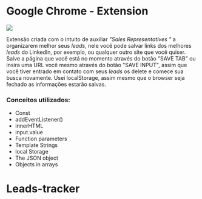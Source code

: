 <h1>Google Chrome - Extension</h1>

<div classe="center">
    <img src="https://user-images.githubusercontent.com/88796366/154344986-b9132ba5-af2b-4883-833a-68a078a77266.png">
</div>

Extensão criada com o intuito de auxiliar *"Sales Representatives "* a organizarem melhor seus *leads*, nele você pode salvar links dos melhores *leads* do LinkedIn, por exemplo, ou qualquer outro site que você quiser. Salve a página que você está no momento através do botão "SAVE TAB" ou insira uma URL você mesmo através do botão "SAVE INPUT", assim que você tiver entrado em contato com seus *leads* os delete e comece sua busca novamente. Usei localStorage, assim mesmo que o browser seja fechado as informações estarão salvas.
 


<h3>Conceitos utilizados:</h3>

<ul>
    <li>Const</li>
    <li>addEventListener()</li>
    <li>innerHTML</li>
    <li>input.value</li>
    <li>Function parameters</li>
    <li>Template Strings</li>
    <li>local Storage</li>
    <li>The JSON object</li>
    <li>Objects in arrays</li>

</ul>





# Leads-tracker
